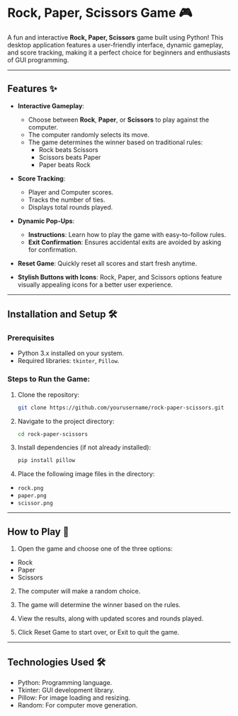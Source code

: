 # Rock, Paper, Scissors Game 🎮  

A fun and interactive **Rock, Paper, Scissors** game built using Python! This desktop application features a user-friendly interface, dynamic gameplay, and score tracking, making it a perfect choice for beginners and enthusiasts of GUI programming.

---

## Features ✨  
- **Interactive Gameplay**:  
  - Choose between **Rock**, **Paper**, or **Scissors** to play against the computer.  
  - The computer randomly selects its move.  
  - The game determines the winner based on traditional rules:
    - Rock beats Scissors  
    - Scissors beats Paper  
    - Paper beats Rock  

- **Score Tracking**:  
  - Player and Computer scores.  
  - Tracks the number of ties.  
  - Displays total rounds played.  

- **Dynamic Pop-Ups**:  
  - **Instructions**: Learn how to play the game with easy-to-follow rules.  
  - **Exit Confirmation**: Ensures accidental exits are avoided by asking for confirmation.  

- **Reset Game**: Quickly reset all scores and start fresh anytime.  

- **Stylish Buttons with Icons**: Rock, Paper, and Scissors options feature visually appealing icons for a better user experience.  

---

## Installation and Setup 🛠️  

### Prerequisites  
- Python 3.x installed on your system.  
- Required libraries: `tkinter`, `Pillow`.  

### Steps to Run the Game:  
1. Clone the repository:  
   ```bash  
   git clone https://github.com/yourusername/rock-paper-scissors.git  
2. Navigate to the project directory:
   ```bash
   cd rock-paper-scissors
3. Install dependencies (if not already installed):  
   ```bash
   pip install pillow
4. Place the following image files in the directory:
  - `rock.png`
  - `paper.png`
  - `scissor.png`

---

## How to Play 🎲
1. Open the game and choose one of the three options:

- Rock
- Paper
- Scissors
2. The computer will make a random choice.

3. The game will determine the winner based on the rules.

4. View the results, along with updated scores and rounds played.

5. Click Reset Game to start over, or Exit to quit the game.

---

## Technologies Used 🛠️
- Python: Programming language.
- Tkinter: GUI development library.
- Pillow: For image loading and resizing.
- Random: For computer move generation.
